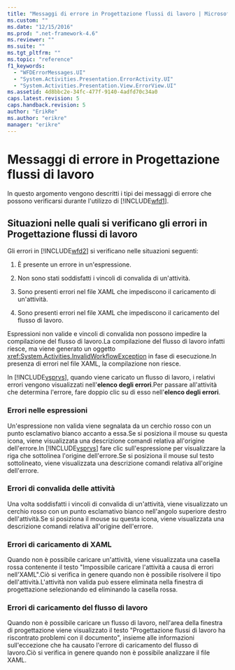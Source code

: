 ```yaml
---
title: "Messaggi di errore in Progettazione flussi di lavoro | Microsoft Docs"
ms.custom: ""
ms.date: "12/15/2016"
ms.prod: ".net-framework-4.6"
ms.reviewer: ""
ms.suite: ""
ms.tgt_pltfrm: ""
ms.topic: "reference"
f1_keywords: 
  - "WFDErrorMessages.UI"
  - "System.Activities.Presentation.ErrorActivity.UI"
  - "System.Activities.Presentation.View.ErrorView.UI"
ms.assetid: 4d8bbc2e-34fc-477f-9140-4adfd70c34a0
caps.latest.revision: 5
caps.handback.revision: 5
author: "ErikRe"
ms.author: "erikre"
manager: "erikre"
---
```

# Messaggi di errore in Progettazione flussi di lavoro
In questo argomento vengono descritti i tipi dei messaggi di errore che possono verificarsi durante l'utilizzo di [!INCLUDE[wfd1](../workflow-designer/includes/wfd1_md.md)].  
  
## Situazioni nelle quali si verificano gli errori in Progettazione flussi di lavoro  
 Gli errori in [!INCLUDE[wfd2](../workflow-designer/includes/wfd2_md.md)] si verificano nelle situazioni seguenti:  
  
1.  È presente un errore in un'espressione.  
  
2.  Non sono stati soddisfatti i vincoli di convalida di un'attività.  
  
3.  Sono presenti errori nel file XAML che impediscono il caricamento di un'attività.  
  
4.  Sono presenti errori nel file XAML che impediscono il caricamento del flusso di lavoro.  
  
 Espressioni non valide e vincoli di convalida non possono impedire la compilazione del flusso di lavoro.La compilazione del flusso di lavoro infatti riesce, ma viene generato un oggetto <xref:System.Activities.InvalidWorkflowException> in fase di esecuzione.In presenza di errori nel file XAML, la compilazione non riesce.  
  
 In [!INCLUDE[vsprvs](../code-quality/includes/vsprvs_md.md)], quando viene caricato un flusso di lavoro, i relativi errori vengono visualizzati nell'**elenco degli errori**.Per passare all'attività che determina l'errore, fare doppio clic su di esso nell'**elenco degli errori**.  
  
### Errori nelle espressioni  
 Un'espressione non valida viene segnalata da un cerchio rosso con un punto esclamativo bianco accanto a essa.Se si posiziona il mouse su questa icona, viene visualizzata una descrizione comandi relativa all'origine dell'errore.In [!INCLUDE[vsprvs](../code-quality/includes/vsprvs_md.md)] fare clic sull'espressione per visualizzare la riga che sottolinea l'origine dell'errore.Se si posiziona il mouse sul testo sottolineato, viene visualizzata una descrizione comandi relativa all'origine dell'errore.  
  
### Errori di convalida delle attività  
 Una volta soddisfatti i vincoli di convalida di un'attività, viene visualizzato un cerchio rosso con un punto esclamativo bianco nell'angolo superiore destro dell'attività.Se si posiziona il mouse su questa icona, viene visualizzata una descrizione comandi relativa all'origine dell'errore.  
  
### Errori di caricamento di XAML  
 Quando non è possibile caricare un'attività, viene visualizzata una casella rossa contenente il testo "Impossibile caricare l'attività a causa di errori nell'XAML".Ciò si verifica in genere quando non è possibile risolvere il tipo dell'attività.L'attività non valida può essere eliminata nella finestra di progettazione selezionando ed eliminando la casella rossa.  
  
### Errori di caricamento del flusso di lavoro  
 Quando non è possibile caricare un flusso di lavoro, nell'area della finestra di progettazione viene visualizzato il testo "Progettazione flussi di lavoro ha riscontrato problemi con il documento", insieme alle informazioni sull'eccezione che ha causato l'errore di caricamento del flusso di lavoro.Ciò si verifica in genere quando non è possibile analizzare il file XAML.